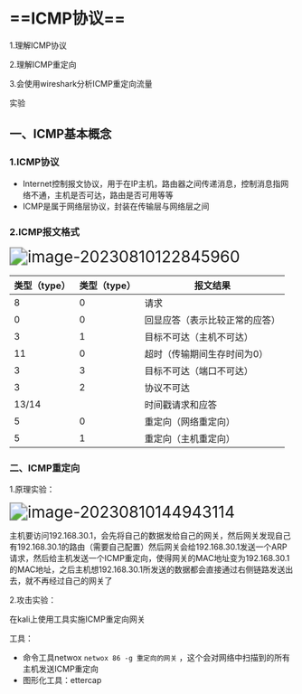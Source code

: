 # ==ICMP协议==

1.理解ICMP协议

2.理解ICMP重定向

3.会使用wireshark分析ICMP重定向流量

实验

## 一、ICMP基本概念

### 1.ICMP协议

- Internet控制报文协议，用于在IP主机，路由器之间传递消息，控制消息指网络不通，主机是否可达，路由是否可用等等
- ICMP是属于网络层协议，封装在传输层与网络层之间

### 2.ICMP报文格式

<img src="C:\Users\hp\AppData\Roaming\Typora\typora-user-images\image-20230810122845960.png" alt="image-20230810122845960" style="zoom:200%;" />



| 类型（type） | 类型（type） | 报文结果                       |
| ------------ | ------------ | ------------------------------ |
| 8            | 0            | 请求                           |
| 0            | 0            | 回显应答（表示比较正常的应答） |
| 3            | 1            | 目标不可达（主机不可达）       |
| 11           | 0            | 超时（传输期间生存时间为0）    |
| 3            | 3            | 目标不可达（端口不可达）       |
| 3            | 2            | 协议不可达                     |
| 13/14        |              | 时间戳请求和应答               |
| 5            | 0            | 重定向（网络重定向）           |
| 5            | 1            | 重定向（主机重定向）           |

### 二、ICMP重定向

1.原理实验：

<img src="C:\Users\hp\AppData\Roaming\Typora\typora-user-images\image-20230810144943114.png" alt="image-20230810144943114" style="zoom:200%;" />

主机要访问192.168.30.1，会先将自己的数据发给自己的网关，然后网关发现自己有192.168.30.1的路由（需要自己配置）然后网关会给192.168.30.1发送一个ARP请求，然后给主机发送一个ICMP重定向，使得网关的MAC地址变为192.168.30.1的MAC地址，之后主机想192.168.30.1所发送的数据都会直接通过右侧链路发送出去，就不再经过自己的网关了

2.攻击实验：

在kali上使用工具实施ICMP重定向网关

工具：

- 命令工具netwox `netwox 86 -g 重定向的网关` ，这个会对网络中扫描到的所有主机发送ICMP重定向
- 图形化工具：ettercap

​    